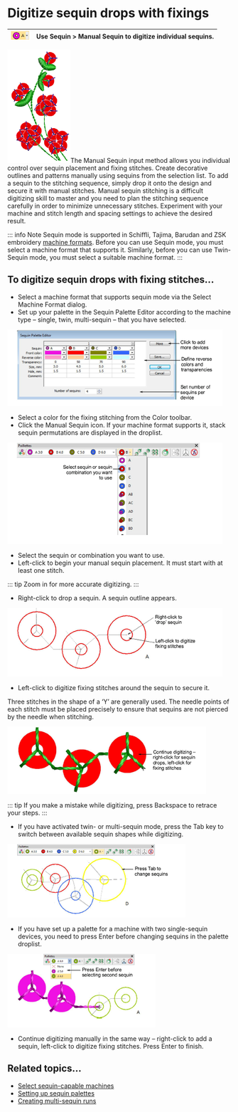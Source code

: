 # Digitize sequin drops with fixings

| ![ManualSequin.png](assets/ManualSequin.png) | Use Sequin > Manual Sequin to digitize individual sequins. |
| -------------------------------------------- | ---------------------------------------------------------- |

![ManualSequins.png](assets/ManualSequins.png)The Manual Sequin input method allows you individual control over sequin placement and fixing stitches. Create decorative outlines and patterns manually using sequins from the selection list. To add a sequin to the stitching sequence, simply drop it onto the design and secure it with manual stitches. Manual sequin stitching is a difficult digitizing skill to master and you need to plan the stitching sequence carefully in order to minimize unnecessary stitches. Experiment with your machine and stitch length and spacing settings to achieve the desired result.

::: info Note
Sequin mode is supported in Schiffli, Tajima, Barudan and ZSK embroidery [machine formats](../../glossary/glossary). Before you can use Sequin mode, you must select a machine format that supports it. Similarly, before you can use Twin-Sequin mode, you must select a suitable machine format.
:::

## To digitize sequin drops with fixing stitches...

- Select a machine format that supports sequin mode via the Select Machine Format dialog.
- Set up your palette in the Sequin Palette Editor according to the machine type – single, twin, multi-sequin – that you have selected.

![SequinPaletteSetup3.png](assets/SequinPaletteSetup3.png)

- Select a color for the fixing stitching from the Color toolbar.
- Click the Manual Sequin icon. If your machine format supports it, stack sequin permutations are displayed in the droplist.

![sequin_advanced00097.png](assets/sequin_advanced00097.png)

- Select the sequin or combination you want to use.
- Left-click to begin your manual sequin placement. It must start with at least one stitch.

::: tip
Zoom in for more accurate digitizing.
:::

- Right-click to drop a sequin. A sequin outline appears.

![ManualSequin1.png](assets/ManualSequin1.png)

- Left-click to digitize fixing stitches around the sequin to secure it.

Three stitches in the shape of a ‘Y’ are generally used. The needle points of each stitch must be placed precisely to ensure that sequins are not pierced by the needle when stitching.

![ManualSequin2.png](assets/ManualSequin2.png)

::: tip
If you make a mistake while digitizing, press Backspace to retrace your steps.
:::

- If you have activated twin- or multi-sequin mode, press the Tab key to switch between available sequin shapes while digitizing.

![ManualSequinMultiDrops1.png](assets/ManualSequinMultiDrops1.png)

- If you have set up a palette for a machine with two single-sequin devices, you need to press Enter before changing sequins in the palette droplist.

![ManualSequinSingleDrop.png](assets/ManualSequinSingleDrop.png)

- Continue digitizing manually in the same way – right-click to add a sequin, left-click to digitize fixing stitches. Press Enter to finish.

## Related topics...

- [Select sequin-capable machines](../sequin_basics/Select_sequin-capable_machines)
- [Setting up sequin palettes](../sequin_basics/Setting_up_sequin_palettes)
- [Creating multi-sequin runs](../sequin_basics/Creating_multi-sequin_runs)
